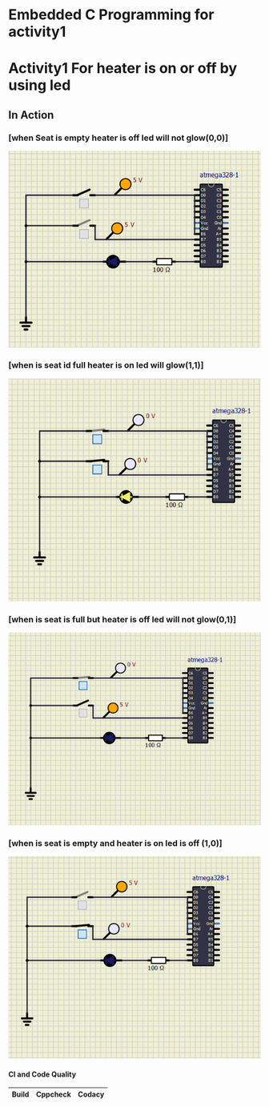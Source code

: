 # Embedded C Programming for activity1

# Activity1 For heater is on or off by using led 

## In Action
### [when Seat is empty heater is off led will not glow(0,0)]
![when Seat is empty heater is off led will not glow(0,0)](https://github.com/preethamnalla4/EmbC_Activities/blob/main/Simulation/Simulation_off.PNG?raw=true)
### [when is seat id full heater is on led will glow(1,1)]
![when is seat id full heater is on led will glow(1,1)](https://github.com/preethamnalla4/EmbC_Activities/blob/main/Simulation/Simulation_on.PNG?raw=true)
### [when is seat is full but heater is off led will not glow(0,1)]
![when is seat is full but heater is off led will not glow(0,1)](https://github.com/preethamnalla4/preethamnalla4/blob/main/heater%20off.PNG)
### [when is seat is empty and heater is on led is off (1,0)]
![when is seat is empty and heater is on led is off (1,0)](https://github.com/preethamnalla4/preethamnalla4/blob/main/heater%20on.PNG?raw=true)


#### CI and Code Quality

|Build|Cppcheck|Codacy|
|:--:|:--:|:--:|


